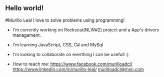 ## Hello world!

#Murillo Leal 
I love to solve problems using programming!

- I'm currently working on Rockseat(NLW#2) project and a App's drivers management.

- I'm learning JavaScript, CSS, C# and MySql

- I'm looking to collaborate on everthing I can be usefull :)

- How to reach me: https://www.facebook.com/murilloadcl/ 
                   https://www.linkedin.com/in/murillo-leal/ 
                   murilloadcl@msn.com
